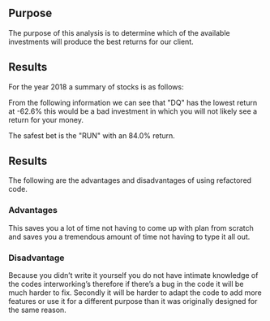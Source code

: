 ## Purpose
The purpose of this analysis is to determine which of the available investments will produce the best returns for our client.

## Results
For the year 2018 a summary of stocks is as follows:

From the following information we can see that "DQ" has the lowest return at -62.6% this would be a bad investment in which you will not likely see a return for your money.

The safest bet is the "RUN" with an 84.0% return. 



## Results
The following are the advantages and disadvantages of using refactored code.

### Advantages 
This saves you a lot of time not having to come up with plan from scratch and saves you a tremendous amount of time not having to type it all out.

### Disadvantage 
Because you didn’t write it yourself you do not have intimate knowledge of the codes interworking’s therefore if there’s a bug in the code it will be much harder to fix. Secondly it will be harder to adapt the code to add more features or use it for a different purpose than it was originally designed for the same reason.
